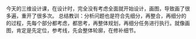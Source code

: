 今天的三维设计课，在设计时，完全没有考虑全面就开始设计，画图，导致画了很多遍，重开了很多次。
总结教训：分析问题也是符合先细分，再整合，再细分的的过程，先每个部分都考虑，都思考，再整体规划，再细分任务进行执行。就像画图，肯定是先定位，参考线，先会整体轮廓，在修补细节。